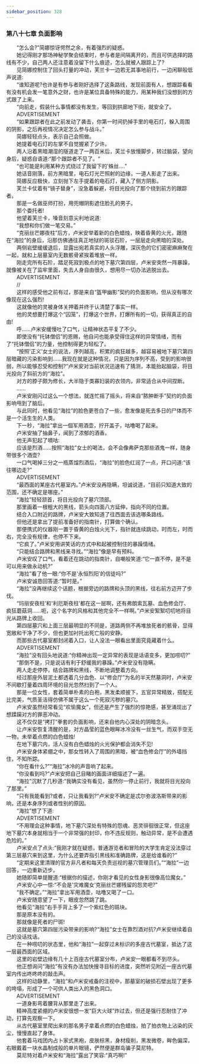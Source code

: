 ```yaml
---
sidebar_position: 328
---
```

### 第八十七章 负面影响  


　　“怎么会?”简娜惊讶愕然之余，有着强烈的疑惑。  
　　她记得刚才那场神秘学聚会结束时，参与者是间隔离开的，而且可供选择的路线有不少，自己两人还注意着没留下什么痕迹，怎么就被人跟踪上了?  
　　见简娜控制住了回头打量的冲动，芙兰卡一边若无其事地前行，一边闲聊般低声说道:  
　　“谁知道呢?也许是有参与者刚好选择了这条路线，发现前面有人，想跟踪看看有没有机会发一笔意外之财，也许是某位具备特殊的能力，用某种我们没想到的方式跟了上来。  
　　“向前走，假装什么事情都没有发生，等回到拱廊地下街，就安全了。  
　　ADVERTISEMENT  
　　“如果跟踪者在此之前发动了袭击，你第一时间扔掉手里的电石灯，躲入周围的阴影，之后再视情况决定怎么参与战斗。”  
　　简娜轻轻点头，表示自己会照做。  
　　她提着电石灯的左掌不自觉握紧了少许。  
　　两人沿着黑暗潮湿的隧道走了一两百米后，芙兰卡放慢脚步，转过脑袋，望向身后，疑惑自语道:“那个跟踪者不见了。“  
　　“也可能是利用某种方式绕过了我留下的'蛛丝….”  
　　她话音刚落，前方黑暗里，电石灯光芒照射的边缘，一道人影走了出来。  
　　简娜反应极快，立刻抛下左手提着的电石灯，藏入了侧方阴影。  
　　芙兰卡仗着有“镜子替身”，没急着躲避，将目光投向了那个绕到前方的跟踪者。  
　　那是一名做巫师打扮，用兜帽阴影遮住脸孔的男子。  
　　那个委托者!  
　　他望着芙兰卡，嗓音刻意尖利地说道:  
　　“我想和你们做一笔交易。”  
　　“克丽丝芒娜夜柱”后方，卢米安举着新的白色蜡烛，映着昏黄的火光，跟随在“海拉”的身后，沿那仿佛通往真正地狱的斑驳石阶，一层层走向黑暗的深处。  
　　两侧岩壁缓缓退后，显露出宛若真实的人头浮雕，深灰色的它们密密麻麻聚在一起，就和上层墓室内无数骸骨紧挨着堆放一样。  
　　刚走完所有石阶，踏足死寂到极点的地下墓穴第四层，卢米安突然一阵暴躁，就像被关在了监牢里面，失去人身自由很久，想用尽一切办法逃脱出去。  
　　ADVERTISEMENT  
　　//  
　　这样的感受他之前有过，那是来自“盔甲幽影”契约的负面影响，但从没有哪次像现在这么强烈!  
　　这就像他的灵被身体关押着并终于认清楚了事实一样。  
　　他的灵想要打爆这个“囚笼”，打爆这个世界，打爆所有的一切，获得真正的自由!  
　　呼……卢米安缓慢吐了口气，让精神状态平复了不少。  
　　即使没有“托钵僧侣”的恩赐，他自问也能承受得住这样的异常情绪，而有了“托钵僧侣”的力量，他控制得更为轻松了。  
　　“按照'正义’女士的说法，序列越高，积累的疯狂越多，越容易被地下墓穴第四层暗藏的污染影响到……我现在就是这种情况，只是因为序列不高，受到的影响很弱，所以能够忍受和控制?”卢米安对当前状况迅速有了猜测，本能抬起脑袋，将目光投向了斜前方的“海拉”。  
　　对方的脖子颇为修长，大半隐于类寡妇装的衣领内，非常适合从中间捏断。  
　　......  
　　卢米安刚闪过这么一个想法，就连忙摇了摇头，将来自“脓肿断手”契约的负面影响甩到了脑后。  
　　与此同时，他看见“海拉”的脸色更苍白了一些，愈发像是死去多日的尸体而不是一个活生生的人类。  
　　下一秒，“海拉”拿出一個军用酒壶，拧开盖子，咕噜喝了起来。  
　　卢米安抽了抽鼻子，闻到了浓郁的酒香。  
　　他无声犯起了嘀咕:  
　　应该是烈酒……按照“海拉”女士的喝法，会不会像弗萨克那些酒鬼一样，随身带很多个酒壶?  
　　一口气喝掉三分之一瓶蒸馏烈酒后，“海拉”的脸色红润了一点，开口问道:“该往哪边走?”  
　　ADVERTISEMENT  
　　“最西面的某座古代墓室内。”卢米安没再隐瞒，坦诚说道，“目前只知道大致的范围，还不确定是哪座。”  
　　“海拉”轻轻颔首，将目光投向了墓穴顶部。  
　　那里画着一根粗大的黑线，箭头向四面八方延伸，指向不同的位置。  
　　结合入口附近的路牌，卢米安大致知道了往西面去该选哪条路线。  
　　但他还是拿出了提前准备好的指南针，打算做个确认。  
　　那便携式的仪器刚一置于昏黄的白烛火光下，指针就连续跳动，时而左，时而右，完全没有规律，也停不下来。  
　　“它疯了。”卢米安用讲笑话的方式中和起被控制住的暴躁情绪。  
　　“只能结合路牌和黑线来寻找。”“海拉”像是早有预料。  
　　卢米安叹了口气，看着还在跳动的指南针，自嘲般笑道:“它一直不停，是不是可以用来做永动机?”  
　　“海拉”看了他一眼:“你不是'永恒烈阳’的信徒吗?”  
　　卢米安诚恳回答道:“暂时是。”  
　　“海拉”没再继续这个话题，根据旁边的路牌和头顶的黑线，往右前方迈开了步伐。  
　　“玛丽安夜柱’和'利厄斯夜柱’都在这一层啊，还有弗朗索瓦墓、血色修会厅、疯狂蘑菇洞……呃，这个名字的风格和其他完全不一样啊。”卢米安絮絮叨叨地将目光从路牌上收回。  
　　第四层墓穴和上面三层最明显的不同是，道路两侧不再堆放死者的骸骨，显得宽敞和干净了不少，但也更加衬托出死亡般的安静。  
　　而那些古代墓室都封闭着入口，让人没法一眼看出里面究竟藏着什么。  
　　ADVERTISEMENT  
　　“海拉”没有回头地说道:“你精神出现一定异常的表现是话语变多，更加唠叨?”  
　　“那倒不是，只是说话有利于舒缓我的暴躁。”卢米安没有隐瞒。  
　　两人走走停停，结合路牌和黑线，不断地调整着方向。  
　　经过那座外层泥土都透着几分血色、以“修会厅”为名的半天然墓洞时，卢米安不间歇打量着四周环境的目光忽然扫到了一个人。  
　　那是一位女性，套着简单朴素的白袍，黑发柔顺披下，五官异常精致，搭配无比完美，气质圣洁得仿佛不属于这么一个死寂污秽的墓穴。  
　　卢米安虽然经常看见“欢愉魔女”，但还是产生了强烈的惊艳感，甚至涌现出了想蹂躏对方的罪恶冲动。  
　　这不仅仅是“拷打”拳套的负面影响，还来自他内心深处的阴暗念头。  
　　让卢米安恢复清醒的是，对方晶莹的蓝色眼眸冰冷没有一丝生气，而双手空无一物，未举着点燃的白色蜡烛!  
　　在地下墓穴内，活人没有白色蜡烛的火光保护都会消失不见!  
　　卢米安身体紧绷之中，那女性转入了周围的黑暗，被“血色修会厅”的外墙挡住，不知所踪。  
　　“你在看什么?”“海拉”冰冷的声音响了起来。  
　　“你没看到吗?”卢米安把自己目睹的画面详细描述了一遍。  
　　“海拉”沉默了几秒道:“我确实没有看见，虽然你一停止前行，我就将目光投向了那里。”  
　　“只有我能看到?或者，只让我看到?”卢米安不确定是忒尔弥波洛斯带来的影响，还是本身序列或者性别的原因。  
　　“海拉”想了下道:  
　　ADVERTISEMENT  
　　“不用理会这种事情，地下墓穴深处有特殊的怨魂、恶灵徘徊很正常，但这座地下墓穴本身就相当于一个非常强的封印，你不违反规则，触动异常，是不会遭遇危险的。”  
　　卢米安点了点头:“我刚才就在疑惑，普通游览者和冒险的大学生肯定没法穿过第三层墓穴来到这里，为什么还要弄指引黑线和准确路牌，这是给谁看的?”  
　　“定期来这里清理的官方非凡者和每天负责巡视的墓穴管理员们。”“海拉”一边回答，一边重新迈步。  
　　她随即简单提醒道:“根据你的描述，你刚才看见的女性身影很像高位魔女。”  
　　卢米安心中一惊:“不会是'灾难魔女’克丽丝芒娜残留的怨灵吧?”  
　　“我不确定。”“海拉”拿出军用酒壶，咕噜又喝了一口。  
　　卢米安随意望了一下，眼皮忽然跳了跳。  
　　他看见“海拉”右手手背上多了一个紫红色的斑块。  
　　那是原本没有的。  
　　那就像是死者的尸斑!  
　　这就是墓穴第四层污染带来的影响?“海拉”女士在靠烈酒对抗?卢米安继续着自己的没话找话。  
　　在一种唠叨的状态里，他和“海拉”一起穿过未标识的多座古代墓室，抵达了这一层最西面的区域。  
　　这里的岩壁边缘有几十上百座古代墓室分布，卢米安一眼都看不到尽头。  
　　他正想询问“海拉”有没有办法加快搜寻目标的进度，突然听见附近一座古代墓室内传出咚咚咚的敲击声。  
　　这样的动静里，“海拉”和卢米安戒备的注视中，那墓室的破损石壁出现了更多的垮塌，形成了一个可供人类出入的黑色洞口。  
　　ADVERTISEMENT  
　　一道身影弯着腰背从那里走了出来。  
　　精神高度紧绷的卢米安很想一发“巨大火球”炸过去，但还是强行忍耐住了冲动，打算先观察一下。  
　　从古代墓室里爬出来的那名男子拿着点燃的白色蜡烛，拍了拍衣物上沾染的灰尘，慢慢直起了身体。  
　　他套着马戏团内占卜家式黑袍，皮肤棕黑，身材瘦削，黑发微卷，眸色偏深，右眼戴着一块水晶制成般的单片眼镜，俨然便是群岛骗子莫尼特。  
　　莫尼特对着卢米安和“海拉”露出了笑容:“真巧啊!”  
